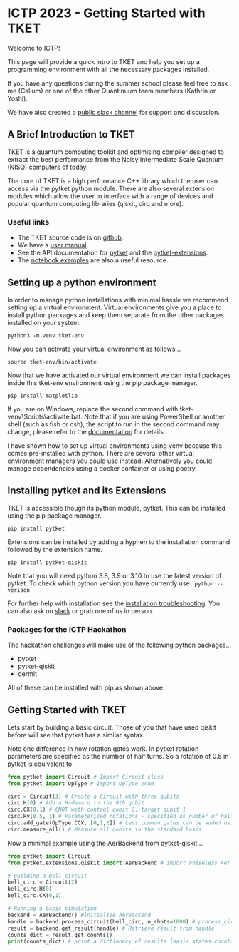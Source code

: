 # ICTP 2023 - Getting Started with TKET

Welcome to ICTP!

This page will provide a quick intro to TKET and help you set up a programming environment with all the necessary packages installed.

If you have any questions during the summer school please feel free to ask me (Callum) or one of the other Quantinuum team members (Kathrin or Yoshi).

We have also created a [public slack channel](https://tketusers.slack.com/join/shared_invite/zt-18qmsamj9-UqQFVdkRzxnXCcKtcarLRA#/shared-invite/email) for support and discussion.

## A Brief Introduction to TKET

TKET is a quantum computing toolkit and optimising compiler designed to extract the best performance from the Noisy Intermediate Scale Quantum (NISQ) computers of today. 

The core of TKET is a high performance C++ library which the user can access via the pytket python module. There are also several extension modules which allow the user to interface with a range of devices and popular quantum computing libraries (qiskit, cirq and more).

### Useful links

- The TKET source code is on [github](https://github.com/CQCL/tket).
- We have a [user manual](https://cqcl.github.io/pytket/manual/index.html). 
- See the API documentation for [pytket](https://cqcl.github.io/tket/pytket/api/index.html) and the [pytket-extensions](https://cqcl.github.io/pytket-extensions/api/index.html).
- The [notebook examples](https://github.com/CQCL/pytket/tree/main/examples) are also a useful resource.

## Setting up a python environment

In order to manage python installations with minimal hassle we recommend setting up a virtual environment. Virtual environments give you a place to install python packages and keep them separate from the other packages installed on your system.

```shell
python3 -m venv tket-env
```

Now you can activate your virtual environment as follows...

```shell
source tket-env/bin/activate
```

Now that we have activated our virtual environment we can install packages inside this tket-env environment using the pip package manager.

```shell
pip install matplotlib
```

If you are on Windows, replace the second command with tket-venv\Scripts\activate.bat. Note that if you are using PowerShell or another shell (such as fish or csh), the script to run in the second command may change, please refer to the [documentation](https://docs.python.org/3/library/venv.html) for details.

I have shown how to set up virtual environments using venv because this comes pre-installed with python. There are several other virtual environment managers you could use instead. Alternatively you could manage dependencies using a docker container or using poetry.

## Installing pytket and its Extensions

TKET is accessible though its python module, pytket. This can be installed using the pip package manager.

```shell
pip install pytket
```

Extensions can be installed by adding a hyphen to the installation command followed by the extension name.

```shell
pip install pytket-qiskit
```

Note that you will need python 3.8, 3.9 or 3.10 to use the latest version of pytket. To check which python version you have currently use `` python --verison``

For further help with installation see the [installation troubleshooting](https://cqcl.github.io/tket/pytket/api/install.html). You can also ask on [slack](https://tketusers.slack.com/ssb/redirect) or grab one of us in person.

### Packages for the ICTP Hackathon

The hackathon challenges will make use of the following python packages...

- pytket
- pytket-qiskit
- qermit

All of these can be installed with pip as shown above.

## Getting Started with TKET

Lets start by building a basic circuit. Those of you that have used qiskit before will see that pytket has a similar syntax.

Note one difference in how rotation gates work. In pytket rotation parameters are specified as the number of half turns. So a rotation of 0.5 in pytket is equivalent to 

```python
from pytket import Circuit # Import Circuit class
from pytket import OpType # Import OpType enum

circ = Circuit(3) # Create a Circuit with three qubits
circ.H(0) # Add a Hadamard to the 0th qubit
circ.CX(0,1) # CNOT with control qubit 0, target qubit 1
circ.Ry(0.5, 1) # Parameterised rotations - specified as number of half turns
circ.add_gate(OpType.CCX, [0,1,2]) # Less common gates can be added using OpType enum
circ.measure_all() # Measure all qubits in the standard basis
```

Now a minimal example using the AerBackend from pytket-qiskit...

```python
from pytket import Circuit
from pytket.extensions.qiskit import AerBackend # import noiseless Aer simulator

# Building a Bell circuit
bell_circ = Circuit(2)
bell_circ.H(0)
bell_circ.CX(0,1)

# Running a basic simulation
backend = AerBackend() #initialise AerBackend
handle = backend.process_circuit(bell_circ, n_shots=1000) # process_circuit for 1000 shots 
result = backend.get_result(handle) # Retrieve result from handle
counts_dict = result.get_counts()
print(counts_dict) # print a dictionary of results {basis states:counts}
```
